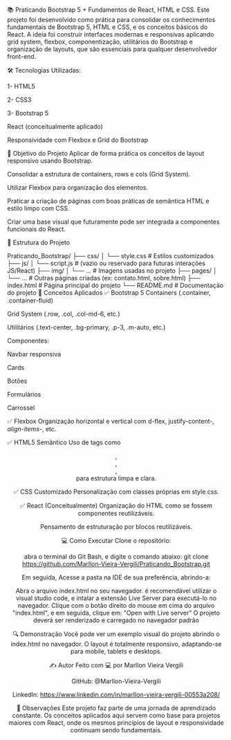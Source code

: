 📚 Praticando Bootstrap 5 + Fundamentos de React, HTML e CSS.
Este projeto foi desenvolvido como prática para consolidar os conhecimentos fundamentais de Bootstrap 5, HTML e CSS, e os conceitos básicos do React. A ideia foi construir interfaces modernas e responsivas aplicando grid system, flexbox, componentização, utilitários do Bootstrap e organização de layouts, que são essenciais para qualquer desenvolvedor front-end.

🛠️ Tecnologias Utilizadas:

1- HTML5

2- CSS3

3- Bootstrap 5

React (conceitualmente aplicado)

Responsividade com Flexbox e Grid do Bootstrap

🎯 Objetivo do Projeto
Aplicar de forma prática os conceitos de layout responsivo usando Bootstrap.

Consolidar a estrutura de containers, rows e cols (Grid System).

Utilizar Flexbox para organização dos elementos.

Praticar a criação de páginas com boas práticas de semântica HTML e estilo limpo com CSS.

Criar uma base visual que futuramente pode ser integrada a componentes funcionais do React.

📂 Estrutura do Projeto


Praticando_Bootstrap/
├── css/
│   └── style.css        # Estilos customizados
├── js/
│   └── script.js        # (vazio ou reservado para futuras interações JS/React)
├── img/
│   └── ...              # Imagens usadas no projeto
├── pages/
│   └── ...              # Outras páginas criadas (ex: contato.html, sobre.html)
├── index.html           # Página principal do projeto
└── README.md            # Documentação do projeto
🧱 Conceitos Aplicados
✅ Bootstrap 5
Containers (.container, .container-fluid)

Grid System (.row, .col, .col-md-6, etc.)

Utilitários (.text-center, .bg-primary, .p-3, .m-auto, etc.)

Componentes:

Navbar responsiva

Cards

Botões

Formulários

Carrossel

✅ Flexbox
Organização horizontal e vertical com d-flex, justify-content-*, align-items-*, etc.

✅ HTML5 Semântico
Uso de tags como <header>, <main>, <section>, <footer> para estrutura limpa e clara.

✅ CSS Customizado
Personalização com classes próprias em style.css.

✅ React (Conceitualmente)
Organização do HTML como se fossem componentes reutilizáveis.

Pensamento de estruturação por blocos reutilizáveis.

💻 Como Executar
Clone o repositório:

abra o terminal do Git Bash, e digite o comando abaixo: 
git clone https://github.com/Marllon-Vieira-Vergili/Praticando_Bootstrap.git

Em seguida, Acesse a pasta na IDE de sua preferência, abrindo-a:


Abra o arquivo index.html no seu navegador.
é recomendável utilizar o visual studio code, e intalar a extensão Live Server para executá-lo no navegador.
Clique com o botão direito do mouse em cima do arquivo "index.html", e em seguida, clique em: "Open with Live server"
O projeto deverá ser renderizado e carregado no navegador padrão

🔍 Demonstração
Você pode ver um exemplo visual do projeto abrindo o index.html no navegador. O layout é totalmente responsivo, adaptando-se para mobile, tablets e desktops.

✍️ Autor
Feito com 💻 por Marllon Vieira Vergili

GitHub: @Marllon-Vieira-Vergili

LinkedIn: https://www.linkedin.com/in/marllon-vieira-vergili-00553a208/

📌 Observações
Este projeto faz parte de uma jornada de aprendizado constante. Os conceitos aplicados aqui servem como base para projetos maiores com React, onde os mesmos princípios de layout e responsividade continuam sendo fundamentais.
